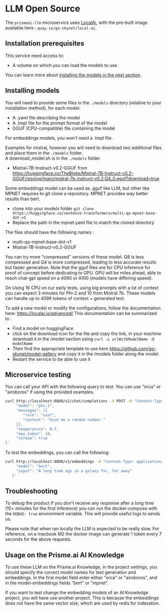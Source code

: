 # LLM Open Source

The `prismeai-llm` microservice uses [LocalAi](https://github.com/go-skynet/LocalAI), with the pre-built image available here : `quay.io/go-skynet/local-ai`.

## Installation prerequisites

This service need access to:  
- A volume on which you can load the models to use  

You can learn more about [installing the  models in the next section](#installing-models).

## Installing models

You will need to provide some files in the `./models` directory
(relative to your installation method), for each model:  
- A .yaml file describing the model  
- A .tmpl file for the prompt format of the model  
- GGUF (CPU-compatible) file containing the model  

For embeddings models, you won't need a .tmpl file.  

Examples for mistral, however you will need to download two additional files and place them in the `./models` folder.   
A download_model.sh is in the `./models` folder.   
- Mistral-7B-Instruct-v0.2-GGUF from https://huggingface.co/TheBloke/Mistral-7B-Instruct-v0.2-GGUF/resolve/main/mistral-7b-instruct-v0.2.Q4_0.gguf?download=true  


Some embeddings model can be used as .gguf like LLM, but other like MPNET requires to git clone a repository.
MPNET provides way better results than bert.  
- clone into your models folder `git clone https://huggingface.co/sentence-transformers/multi-qa-mpnet-base-dot-v1`  
- Replace the path in the mpnet.yaml file to match the cloned directory  


The files should have the following names :  
- multi-qa-mpnet-base-dot-v1  
- Mistral-7B-Instruct-v0.2-GGUF  

You can try more "compressed" versions of these model. Q8 is less compressed and Q4 is more compressed,
leading to less accurate results but faster generation. Note that the gguf files are for CPU inference for proof of concept before dedicating to GPU. GPU will be miles ahead, able to reach chat-gpt speed on a 4090 or A100 (models have differing speed).  

On Using 16 CPU on our early tests, using big prompts with a lot of context you can expect 3 minutes for Phi-2 and 10 from Mistral 7b. These models can handle up to 4096 tokens of context + generated text.  

To add a new model or modify the configurations, follow the documentation here: https://localai.io/advanced/
This documentation can be summarized to :  
- Find a model on huggingFace  
- click on the download icon for the file and copy the link, in your machine download it in the /model section using
`curl -L urlWithModelName -O modelName`  
- Then find the appropriate template to use here https://github.com/go-skynet/model-gallery and copy it in the /models folder along the model.  
- Restart the service to be able to use it  

## Microservice testing
You can call your API with the following query to test. You can use "orca" or "airoboros" if using
the provided examples.

```bash
curl http://localhost:8080/v1/chat/completions -X POST -H "Content-Type: application/json" -d '{
     "model": "phi-2",
     "messages": [{
     	"role": "user",
     	"content": "Give me a random number."
     }],
     "temperature": 0.7,
     "max_token": 10,
     "stream": true
}'
```

To test the embeddings, you can call the following:  
```bash
curl http://localhost:8080/v1/embeddings -H "Content-Type: application/json" -d '{                                                                                                                                                 
     "model": "bert",
     "input": "A long time ago in a galaxy far, far away"
   }'
```

## Troubleshooting

To debug the product if you don't receive any response after a long time (10+ minutes for the first inference)
you can run the docker-compose with the `DEBUG: true` environment variable. This will provide useful
logs to sends us.  

Please note that when ran locally the LLM is expected to be really slow. For reference, on a macbook M2
the docker image can generate 1 token every 7 seconds for the above requests.  


## Usage on the Prisme.ai AI Knowledge

To use these LLM on the Prisme.ai Knowledge, in the project settings, you should specify the correct model names
for text generation and embeddings. In the first model field enter either "orca" or "airoboros", and
in the model-embeddings fields "bert" or "mpnet".

If you want to test change the embedding models of an AI:Knowledge project, you will have use another project. This is because the
embeddings does not have the same vector size, which are used by redis for indexation.
